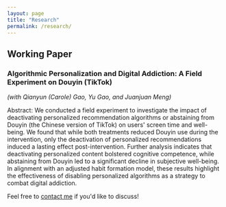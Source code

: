 ```yaml
---
layout: page
title: "Research"
permalink: /research/
---
```

## Working Paper

### Algorithmic Personalization and Digital Addiction: A Field Experiment on Douyin (TikTok)
*(with Qianyun (Carole) Gao, Yu Gao, and Juanjuan Meng)*

Abstract: We conducted a field experiment to investigate the impact of deactivating personalized recommendation algorithms or abstaining from Douyin (the Chinese version of TikTok) on users' screen time and well-being. We found that while both treatments reduced Douyin use during the intervention, only the deactivation of personalized recommendations induced a lasting effect post-intervention. Further analysis indicates that deactivating personalized content bolstered cognitive competence, while abstaining from Douyin led to a significant decline in subjective well-being. In alignment with an adjusted habit formation model, these results highlight the effectiveness of disabling personalized algorithms as a strategy to combat digital addiction.


Feel free to [contact me](mailto:shizhe.yu@wisc.edu) if you'd like to discuss!












